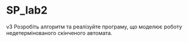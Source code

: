 # SP_lab2
v3
Розробіть алгоритм та реалізуйте програму, що моделює роботу недетермінованого скінченого автомата.
